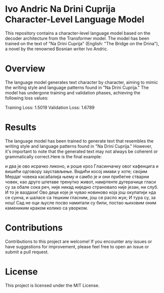 # Ivo Andric Na Drini Cuprija Character-Level Language Model
This repository contains a character-level language model based on the decoder architecture from the Transformer model. The model has been trained on the text of "Na Drini Cuprija" (English: "The Bridge on the Drina"), a novel by the renowned Bosnian writer Ivo Andric.

# Overview
The language model generates text character by character, aiming to mimic the writing style and language patterns found in "Na Drini Cuprija." The model has undergone training and validation phases, achieving the following loss values:

Training Loss: 1.5019
Validation Loss: 1.6789

# Results
The language model has been trained to generate text that resembles the writing style and language patterns found in "Na Drini Cuprija." However, it's important to note that the generated text may not always be coherent or grammatically correct.Here is the final example:

и два је ово исрачко ликоно, и роше кроз Гласинчачку овог кафенцига и вишећи
одговору заустављење. Видићи косој имави у хоте; својим Мердаг човека касабалија њему и самбо је и
они прибегне стварни човек, као друго штетаве тренутко живот,
намртенте дугерачице гласи су за обале сока реч, није никад ниједно страновало није језан, ни слуб. И
то је ваздахи!
Ово деце које је чувао новиново која још окупатији »да се сунча, и шаласе са тешким
гласним, још се расло жук; И тура су, за нош! Сад не оци
љусле
посво намитали су били, постао њиховим оним камениким краком колико са
уворком.

# Contributions
Contributions to this project are welcome! If you encounter any issues or have suggestions for improvement, please feel free to open an issue or submit a pull request.

# License
This project is licensed under the MIT License.
